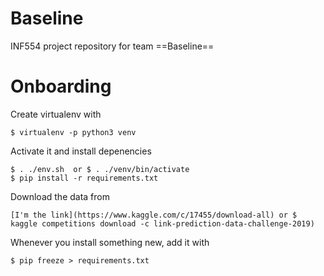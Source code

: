 # Baseline
INF554 project repository for team ==Baseline==

# Onboarding
Create virtualenv with
```
$ virtualenv -p python3 venv
```
Activate it and install depenencies
```
$ . ./env.sh  or $ . ./venv/bin/activate
$ pip install -r requirements.txt
```
Download the data from
```
[I'm the link](https://www.kaggle.com/c/17455/download-all) or $ kaggle competitions download -c link-prediction-data-challenge-2019)
```
Whenever you install something new, add it with
```
$ pip freeze > requirements.txt
```
